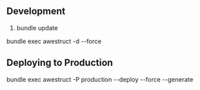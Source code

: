 Development
--------------------

1. bundle update

bundle exec awestruct -d --force

Deploying to Production
-----------------------
bundle exec awestruct -P production --deploy --force --generate